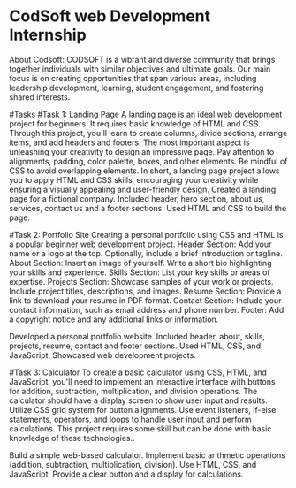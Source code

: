 # CodSoft web Development Internship
About Codsoft: CODSOFT is a vibrant and diverse community that brings together individuals with similar objectives and ultimate goals. Our main focus is on creating opportunities that span various areas, including leadership development, learning, student engagement, and fostering shared interests.

#Tasks
#Task 1: Landing Page
A landing page is an ideal web development project for beginners. It requires basic knowledge of HTML and CSS. Through this project, you'll learn to create columns, divide sections, arrange items, and add headers and footers. The most important aspect is unleashing your creativity to design an impressive page. Pay attention to alignments, padding, color palette, boxes, and other elements. Be mindful of CSS to avoid overlapping elements. In short, a landing page project allows you to apply HTML and CSS skills, encouraging your creativity while ensuring a visually appealing and user-friendly design.
Created a landing page for a fictional company.
Included header, hero section, about us, services, contact us and a footer sections.
Used HTML and CSS to build the page.

#Task 2: Portfolio Site
Creating a personal portfolio using CSS and HTML is a popular beginner web development project.
Header Section: Add your name or a logo at the top. Optionally, include a brief introduction or tagline. 
About Section: Insert an image of yourself. Write a short bio highlighting your skills and experience. 
Skills Section: List your key skills or areas of expertise. 
Projects Section: Showcase samples of your work or projects. Include project titles, descriptions, and images. 
Resume Section: Provide a link to download your resume in PDF format. Contact Section: Include your contact information, such as email address and phone number. Footer: Add a copyright notice and any additional links or information.

  Developed a personal portfolio website.
  Included header, about, skills, projects, resume, contact and footer sections.
  Used HTML, CSS, and JavaScript.
  Showcased web development projects.

#Task 3: Calculator
To create a basic calculator using CSS, HTML, and JavaScript, you'll need to implement an interactive interface with buttons for addition, subtraction, multiplication, and division operations. The calculator should have a display screen to show user input and results. Utilize CSS grid system for button alignments. Use event listeners, if-else statements, operators, and loops to handle user input and perform calculations. This project requires some skill but can be done with basic knowledge of these technologies..

  Build a simple web-based calculator.
  Implement basic arithmetic operations (addition, subtraction, multiplication, division).
  Use HTML, CSS, and JavaScript.
  Provide a clear button and a display for calculations.
